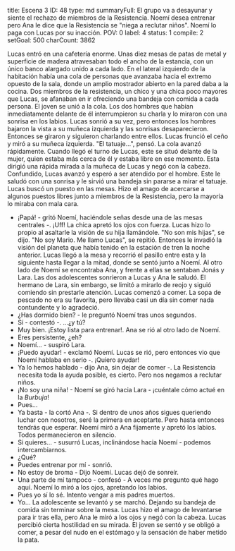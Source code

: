 title:          Escena 3
ID:             48
type:           md
summaryFull:    El grupo va a desayunar y siente el rechazo de miembros de la Resistencia. Noemí desea entrenar pero Ana le dice que la Resistencia se "niega a reclutar niños". Noemí lo paga con Lucas por su inacción.
POV:            0
label:          4
status:         1
compile:        2
setGoal:        500
charCount:      3862


Lucas entró en una cafetería enorme. Unas diez mesas de patas de metal y superficie de madera atravesaban todo el ancho de la estancia, con un único banco alargado unido a cada lado. En el lateral izquierdo de la habitación había una cola de personas que avanzaba hacia el extremo opuesto de la sala, donde un amplio mostrador abierto en la pared daba a la cocina.
Dos miembros de la resistencia, un chico y una chica poco mayores que Lucas, se afanaban en ir ofreciendo una bandeja con comida a cada persona.
El joven se unió a la cola. Los dos hombres que habían inmediatamente delante de él interrumpieron su charla y lo miraron con una sonrisa en los labios. Lucas sonrió a su vez, pero entonces los hombres bajaron la vista a su muñeca izquierda y las sonrisas desaparecieron. Entonces se giraron y siguieron charlando entre ellos.
Lucas frunció el ceño y miró a su muñeca izquierda. "El tatuaje...", pensó.
La cola avanzó rápidamente. Cuando llegó el turno de Lucas, este se situó delante de la mujer, quien estaba más cerca de él y estaba libre en ese momento. Esta dirigió una rápida mirada a la muñeca de Lucas y negó con la cabeza.
Confundido, Lucas avanzó y esperó a ser atendido por el hombre. Este le saludó con una sonrisa y le sirvió una bandeja sin pararse a mirar el tatuaje.
Lucas buscó un puesto en las mesas. Hizo el amago de acercarse a algunos puestos libres junto a miembros de la Resistencia, pero la mayoría lo miraba con mala cara.
- ¡Papá! - gritó Noemí, haciéndole señas desde una de las mesas centrales -. ¡Uff!
La chica apretó los ojos con fuerza. Lucas hizo lo propio al asaltarle la visión de su hija llamándole. "No son mis hijas", se dijo. "No soy Mario. Me llamo Lucas", se repitió. Entonces le invadió la visión del planeta que había tenido en la estación de tren la noche anterior.
Lucas llegó a la mesa y recorrió el pasillo entre esta y la siguiente hasta llegar a la mitad, donde se sentó junto a Noemí. Al otro lado de Noemí se encontraba Ana, y frente a ellas se sentaban Jonás y Lara. Las dos adolescentes sonrieron a Lucas y Ana le saludó. El hermano de Lara, sin embargo, se limitó a mirarlo de reojo y siguió comiendo sin prestarle atención.
Lucas comenzó a comer. La sopa de pescado no era su favorita, pero llevaba casi un día sin comer nada contundente y lo agradeció.
- ¿Has dormido bien? - le preguntó Noemí tras unos segundos.
- Sí - contestó -. ...¿y tú?
- Muy bien. ¡Estoy lista para entrenar!.
Ana se rió al otro lado de Noemí.
- Eres persistente, ¿eh?
- Noemí... - suspiró Lara.
- ¡Puedo ayudar! - exclamó Noemí. Lucas se rió, pero entonces vio que Noemí hablaba en serio -. ¡Quiero ayudar!
- Ya lo hemos hablado - dijo Ana, sin dejar de comer -. La Resistencia necesita toda la ayuda posible, es cierto. Pero nos negamos a reclutar niños.
- ¡No soy una niña! - Noemí se giró hacia Lara - ¡cuéntale cómo actué en la *Burbuja*!
- Pues...
- Ya basta - la cortó Ana -. Si dentro de unos años sigues queriendo luchar con nosotros, seré la primera en aceptarte. Pero hasta entonces tendrás que esperar.
Noemí miró a Ana fijamente y apretó los labios. Todos permanecieron en silencio.
- Si quieres... - susurró Lucas, inclinándose hacia Noemí - podemos intercambiarnos.
- ¿Qué?
- Puedes entrenar por mí - sonrió.
- No estoy de broma - Dijo Noemí.
Lucas dejó de sonreír.
- Una parte de mí tampoco - confesó - A veces me pregunto qué hago aquí.
Noemí lo miró a los ojos, apretando los labios.
- Pues yo sí lo sé. Intento vengar a mis padres muertos.
- Yo...
La adolescente se levantó y se marchó. Dejando su bandeja de comida sin terminar sobre la mesa.
Lucas hizo el amago de levantarse para ir tras ella, pero Ana le miró a los ojos y negó con la cabeza. Lucas percibió cierta hostilidad en su mirada.
El joven se sentó y se obligó a comer, a pesar del nudo en el estómago y la sensación de haber metido la pata.